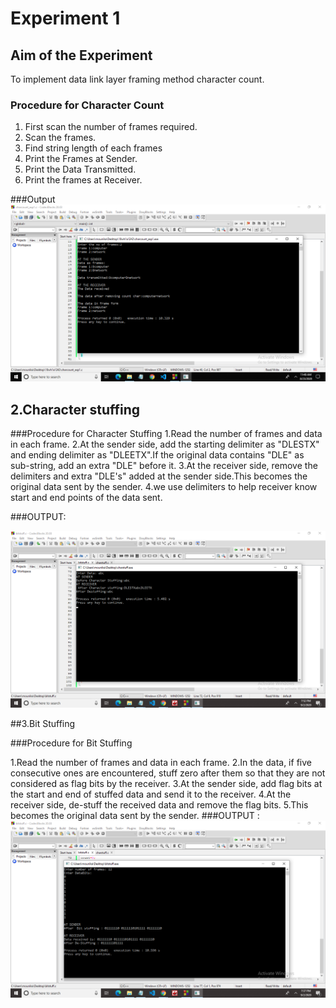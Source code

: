 # Experiment 1

## Aim of the Experiment
To implement data link layer framing method character count.

### Procedure for Character Count
1. First scan the number of frames required.
2. Scan the frames.
3. Find string length of each frames
4. Print the Frames at Sender.
5. Print  the Data Transmitted.
6. Print the frames at Receiver.

###Output
![output](charcount.png)


## 2.Character stuffing

###Procedure for Character Stuffing
1.Read the number of frames and data in each frame.
2.At the sender side, add the starting delimiter as "DLESTX" and ending delimiter as "DLEETX".If the original data contains "DLE" as sub-string, add an extra "DLE" before it.
3.At the receiver side, remove the delimiters and extra "DLE's" added at the sender side.This becomes the original data sent by the sender.
4.we use delimiters to help receiver know start and end points of the data sent.

###OUTPUT:

 ![output](Character_Stuffing.png)

##3.Bit Stuffing

###Procedure for Bit Stuffing

1.Read the number of frames and data in each frame.
2.In the data, if five consecutive ones are encountered, stuff zero after them so that they are not considered as flag bits by the receiver.
3.At the sender side, add flag bits at the start and end of stuffed data and send it to the receiver.
4.At the receiver side, de-stuff the received data and remove the flag bits.
5.This becomes the original data sent by the sender.
###OUTPUT :
![output](Bit_Stuffing.png)
